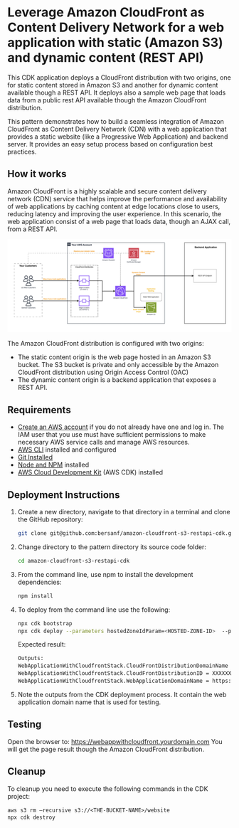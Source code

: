 # Leverage Amazon CloudFront as Content Delivery Network for a web application with static (Amazon S3) and dynamic content (REST API)
This CDK application deploys a CloudFront distribution with two origins, one for static content stored in Amazon S3 and another for dynamic content available though a REST API. It deploys also a sample web page that loads data from a public rest API available though the Amazon CloudFront distribution.

This pattern demonstrates how to build a seamless integration of Amazon CloudFront as Content Delivery Network (CDN) with a web application that provides a static website (like a Progressive Web Application) and backend server. It provides an easy setup process based on configuration best practices.


## How it works
Amazon CloudFront is a highly scalable and secure content delivery network (CDN) service that helps improve the performance and availability of web applications by caching content at edge locations close to users, reducing latency and improving the user experience. 
In this scenario, the web application consist of a web page that loads data, though an AJAX call, from a REST API.

![Architecture](medias/architecture.png "Architecture")

The Amazon CloudFront distribution is configured with two origins:

* The static content origin is the web page hosted in an Amazon S3 bucket. The S3 bucket is private and only accessible by the Amazon CloudFront distribution using Origin Access Control (OAC)
* The dynamic content origin is a backend application that exposes a REST API.

## Requirements

* [Create an AWS account](https://portal.aws.amazon.com/gp/aws/developer/registration/index.html) if you do not already have one and log in. The IAM user that you use must have sufficient permissions to make necessary AWS service calls and manage AWS resources.
* [AWS CLI](https://docs.aws.amazon.com/cli/latest/userguide/install-cliv2.html) installed and configured
* [Git Installed](https://git-scm.com/book/en/v2/Getting-Started-Installing-Git)
* [Node and NPM](https://nodejs.org/en/download/) installed
* [AWS Cloud Development Kit](https://docs.aws.amazon.com/cdk/latest/guide/cli.html) (AWS CDK) installed

## Deployment Instructions

1. Create a new directory, navigate to that directory in a terminal and clone the GitHub repository:

    ```bash
    git clone git@github.com:bersanf/amazon-cloudfront-s3-restapi-cdk.git
    ```

2. Change directory to the pattern directory its source code folder:

    ```bash
    cd amazon-cloudfront-s3-restapi-cdk
    ```

3. From the command line, use npm to install the development dependencies:

    ```bash
    npm install
    ```

4. To deploy from the command line use the following:

    ```bash
    npx cdk bootstrap
    npx cdk deploy --parameters hostedZoneIdParam=<HOSTED-ZONE-ID>  --parameters domainNameParam=<YOUR-ROOT-DOMAIN> --parameters websitePrefixParam=webappwithcloudfront --parameters websiteBucketNameParam=<THE-BUCKET-NAME> --all
    ```

    Expected result:

    ```bash
    Outputs:
    WebApplicationWithCloudfrontStack.CloudFrontDistributionDomainName = aaabbbcccddd.cloudfront.net
    WebApplicationWithCloudfrontStack.CloudFrontDistributionID = XXXXXXXXXXXXXX
    WebApplicationWithCloudfrontStack.WebApplicationDomainName = https://webappwithcloudfront.yourdomain.com
    ```

5. Note the outputs from the CDK deployment process. It contain the web application domain name that is used for testing.


## Testing

Open the browser to: https://webappwithcloudfront.yourdomain.com
You will get the page result though the Amazon CloudFront distribution.


## Cleanup

To cleanup you need to execute the following commands in the CDK project:  
```console
aws s3 rm —recursive s3://<THE-BUCKET-NAME>/website
npx cdk destroy 
```